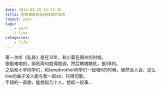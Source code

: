 ```yaml
---
date: 2014-02-28 23:13:45
title: 把青春献给这座辉煌的城市
layout: post
tags:
    - work
    - live
categories:
    - life
---
```


第一次听《私奔》是在12年，和小菊在赣州的时候。   
歌挺难唱的，刚吼两句就得跑调，然后瞎唱瞎吼，挺SB的。   
之后和小学同学们，和lampbrother同学们一起唱K的时候，居然没人会，这么low的曲子没人能与我一起sb，只得切歌。   
不错的一首歌，能想起几个人，想起一段事...